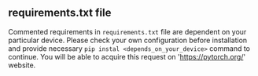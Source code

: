 ## requirements.txt file
Commented requirements in `requirements.txt` file are dependent on your particular device. Please check your own configuration before installation and provide necessary `pip instal <depends_on_your_device>` command to continue. You will be able to acquire this request on 'https://pytorch.org/' website.